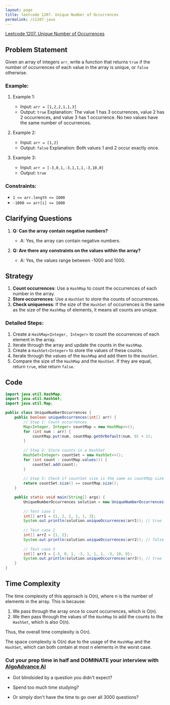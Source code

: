 ```yaml
---
layout: page
title: leetcode 1207. Unique Number of Occurrences
permalink: /s1207-java
---
```

[Leetcode 1207. Unique Number of Occurrences](https://algoadvance.github.io/algoadvance/l1207)
## Problem Statement

Given an array of integers `arr`, write a function that returns `true` if the number of occurrences of each value in the array is unique, or `false` otherwise.

### Example:
1. Example 1:
   - Input: `arr = [1,2,2,1,1,3]`
   - Output: `true`
   Explanation: The value 1 has 3 occurrences, value 2 has 2 occurrences, and value 3 has 1 occurrence. No two values have the same number of occurrences.

2. Example 2:
   - Input: `arr = [1,2]`
   - Output: `false`
   Explanation: Both values 1 and 2 occur exactly once.

3. Example 3:
   - Input: `arr = [-3,0,1,-3,1,1,1,-3,10,0]`
   - Output: `true`

### Constraints:
- `1 <= arr.length <= 1000`
- `-1000 <= arr[i] <= 1000`

## Clarifying Questions
1. **Q: Can the array contain negative numbers?**
   - A: Yes, the array can contain negative numbers.
   
2. **Q: Are there any constraints on the values within the array?**
   - A: Yes, the values range between -1000 and 1000.

## Strategy
1. **Count occurrences**: Use a `HashMap` to count the occurrences of each number in the array.
2. **Store occurrences**: Use a `HashSet` to store the counts of occurrences.
3. **Check uniqueness**: If the size of the `HashSet` of occurrences is the same as the size of the `HashMap` of elements, it means all counts are unique.

### Detailed Steps:
1. Create a `HashMap<Integer, Integer>` to count the occurrences of each element in the array.
2. Iterate through the array and update the counts in the `HashMap`.
3. Create a `HashSet<Integer>` to store the values of these counts.
4. Iterate through the values of the `HashMap` and add them to the `HashSet`.
5. Compare the size of the `HashMap` and the `HashSet`. If they are equal, return `true`, else return `false`.

## Code

```java
import java.util.HashMap;
import java.util.HashSet;
import java.util.Map;

public class UniqueNumberOccurrences {
    public boolean uniqueOccurrences(int[] arr) {
        // Step 1: Count occurrences
        Map<Integer, Integer> countMap = new HashMap<>();
        for (int num : arr) {
            countMap.put(num, countMap.getOrDefault(num, 0) + 1);
        }
        
        // Step 2: Store counts in a HashSet
        HashSet<Integer> countSet = new HashSet<>();
        for (int count : countMap.values()) {
            countSet.add(count);
        }
        
        // Step 3: Check if countSet size is the same as countMap size
        return countSet.size() == countMap.size();
    }

    public static void main(String[] args) {
        UniqueNumberOccurrences solution = new UniqueNumberOccurrences();
        
        // Test case 1
        int[] arr1 = {1, 2, 2, 1, 1, 3};
        System.out.println(solution.uniqueOccurrences(arr1)); // true
        
        // Test case 2
        int[] arr2 = {1, 2};
        System.out.println(solution.uniqueOccurrences(arr2)); // false
        
        // Test case 3
        int[] arr3 = {-3, 0, 1, -3, 1, 1, 1, -3, 10, 0};
        System.out.println(solution.uniqueOccurrences(arr3)); // true
    }
}
```

## Time Complexity
The time complexity of this approach is O(n), where n is the number of elements in the array. This is because:
1. We pass through the array once to count occurrences, which is O(n).
2. We then pass through the values of the `HashMap` to add the counts to the `HashSet`, which is also O(n).

Thus, the overall time complexity is O(n).

The space complexity is O(n) due to the usage of the `HashMap` and the `HashSet`, which can both contain at most n elements in the worst case.


### Cut your prep time in half and DOMINATE your interview with [AlgoAdvance AI](https://algoAdvance.com)

- Got blindsided by a question you didn't expect?

- Spend too much time studying?

- Or simply don't have the time to go over all 3000 questions?

